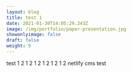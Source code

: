 ```yaml
---
layout: blog
title: test 1
date: 2021-01-30T14:05:29.243Z
image: /img/portfolio/paper-presentation.jpg
showonlyimage: false
draft: false
weight: 9
---
```

test 1 2 1 2 1 2 1 2 1 2 1 2 netlify cms test